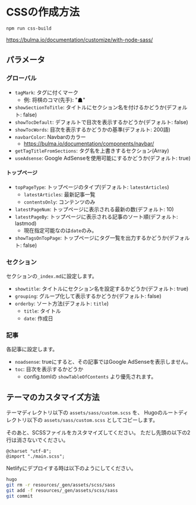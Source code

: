 # CSSの作成方法

```bash
npm run css-build
```

https://bulma.io/documentation/customize/with-node-sass/

## パラメータ

### グローバル

* `tagMark`: タグに付くマーク
    * 例: 将棋のコマ(先手): "&#x2617;"
* `showSectionToTitle`: タイトルにセクション名を付けるかどうか(デフォルト: false)
* `showTocDefault`: デフォルトで目次を表示するかどうか(デフォルト: false)
* `showTocWords`: 目次を表示するかどうかの基準(デフォルト: 200語)
* `navbarColor`: Navbarのカラー
    * https://bulma.io/documentation/components/navbar/
* `getTagTitleFromSections`: タグ名を上書きするセクション(Array)
* `useAdsense`: Google AdSenseを使用可能にするかどうか(デフォルト: true)

#### トップページ

* `topPageType`: トップページのタイプ(デフォルト: `latestArticles`)
    * `latestArticles`: 最新記事一覧
    * `contentsOnly`: コンテンツのみ
* `latestPageNum`: トップページに表示される最新の数(デフォルト: 10)
* `latestPageBy`: トップページに表示される記事のソート順(デフォルト: lastmod)
    * 現在指定可能なのは`date`のみ。
* `showTagsOnTopPage`: トップページにタグ一覧を出力するかどうか(デフォルト: false)

### セクション

セクションの`_index.md`に設定します。

* `showtitle`: タイトルにセクション名を設定するかどうか(デフォルト: true)
* `grouping`: グループ化して表示するかどうか(デフォルト: false)
* `orderby`: ソート方法(デフォルト: `title`)
    * `title`: タイトル
    * `date`: 作成日

### 記事

各記事に設定します。

* `noadsense`: trueにすると、その記事ではGoogle AdSenseを表示しません。
* `toc`: 目次を表示するかどうか
    * config.tomlの `showTableOfContents` より優先されます。

## テーマのカスタマイズ方法

テーマディレクトリ以下の `assets/sass/custom.scss` を、
Hugoのルートディレクトリ以下の `assets/sass/custom.scss` としてコピーします。

そのあと、SCSSファイルをカスタマイズしてください。
ただし先頭の以下の2行は消さないでください。

```
@charset "utf-8";
@import "./main.scss";
```

Netlifyにデプロイする時は以下のようにしてください。

```bash
hugo
git rm -r resources/_gen/assets/scss/sass
git add -f resources/_gen/assets/scss/sass
git commit
```
